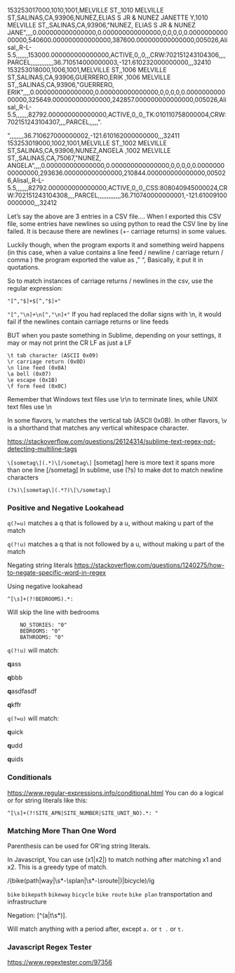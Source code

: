 153253017000,1010,1001,MELVILLE ST,,1010 MELVILLE ST,SALINAS,CA,93906,NUNEZ,ELIAS S JR & NUNEZ JANETTE Y,1010 MELVILLE ST,,SALINAS,CA,93906,"NUNEZ, ELIAS S JR & NUNEZ JANE",,,,0.000000000000000,0.000000000000000,0,0,0,0,0.000000000000000,540600.000000000000000,387600.000000000000000,005026,Alisal,,R-L-5.5,,,,,,,153000.000000000000000,ACTIVE,0,,0,,,CRW:702151243104306,,,,PARCEL,,,,,,,,,,,,,36.710514000000003,-121.610232000000000,,,32410
153253018000,1006,1001,MELVILLE ST,,1006 MELVILLE ST,SALINAS,CA,93906,GUERRERO,ERIK ,1006 MELVILLE ST,,SALINAS,CA,93906,"GUERRERO, ERIK",,,,0.000000000000000,0.000000000000000,0,0,0,0,0.000000000000000,325649.000000000000000,242857.000000000000000,005026,Alisal,,R-L-5.5,,,,,,,82792.000000000000000,ACTIVE,0,,0,,TK:010110758000004,CRW:702151243104307,,,,PARCEL,,,,,".

",,,,,,,,36.710627000000002,-121.610162000000000,,,32411
153253019000,1002,1001,MELVILLE ST,,1002 MELVILLE ST,SALINAS,CA,93906,NUNEZ,ANGELA ,1002 MELVILLE ST,,SALINAS,CA,75067,"NUNEZ, ANGELA",,,,0.000000000000000,0.000000000000000,0,0,0,0,0.000000000000000,293636.000000000000000,210844.000000000000000,005026,Alisal,,R-L-5.5,,,,,,,82792.000000000000000,ACTIVE,0,,0,,CSS:808040945000024,CRW:702151243104308,,,,PARCEL,,,,,,,,,,,,,36.710740000000001,-121.610091000000000,,,32412


Let’s say the above are 3 entries in a CSV file…. When I exported this CSV file, some entries have newlines so using python to read the CSV line by line failed. It is because there are newlines (+- carriage returns) in some values.

Luckily though, when the program exports it and something weird happens (in this case, when a value contains a line feed / newline / carriage return / comma ) the program exported the value as ,” “, Basically, it put it in quotations.

So to match instances of carriage returns / newlines in the csv, use the regular expression:

`"[^,"$]+$[^,"$]+"`

`"[^,"\n]+\n[^,"\n]+"` If you had replaced the dollar signs with \n, it would fail if the newlines contain carriage returns or line feeds

BUT when you paste something in Sublime, depending on your settings, it may or may not print the CR LF as just a LF

```
\t tab character (ASCII 0x09)
\r carriage return (0x0D)
\n line feed (0x0A)
\a bell (0x07)
\e escape (0x1B)
\f form feed (0x0C)
```

Remember that Windows text files use \r\n to terminate lines, while UNIX text files use \n

In some flavors, \v matches the vertical tab (ASCII 0x0B). In other flavors, \v is a shorthand that matches any vertical whitespace character. 

https://stackoverflow.com/questions/26124314/sublime-text-regex-not-detecting-multiline-tags

`\[sometag\](.*)\[/sometag\]`
[sometag] here is more text
it spans more than one line [/sometag]
In sublime, use (?s) to make dot to match newline characters

`(?s)\[sometag\](.*?)\[\/sometag\]`

### Positive and Negative Lookahead

`q(?=u)` matches a q that is followed by a u, without making u part of the match

`q(?!u)` matches a q that is not followed by a u, without making u part of the match

Negating string literals https://stackoverflow.com/questions/1240275/how-to-negate-specific-word-in-regex

Using negative lookahead

`^[\s]+(?!BEDROOMS).*:`

Will skip the line with bedrooms

```
    NO_STORIES: "0"
    BEDROOMS: "0"
    BATHROOMS: "0"
```


`q(?!u)` will match:

**q**ass

**q**bbb

**q**asdfasdf

**q**kffr

`q(?=u)` will match:

**q**uick

**q**udd

**q**uids


### Conditionals

https://www.regular-expressions.info/conditional.html
You can do a logical or for string literals like this:

`^[\s]+(?!SITE_APN|SITE_NUMBER|SITE_UNIT_NO).*: "`

### Matching More Than One Word

Parenthesis can be used for OR'ing string literals. 

In Javascript, You can use (x1|x2|) to match nothing after matching x1 and x2. This is a greedy type of match.

/(bike(path|way|\s*-*\s*plan|\s*-*\s*route|)|bicycle)/ig

`bike` `bikepath` `bikeway` `bicycle` `bike route` `bike plan` transportation and infrastructure

Negation:
[^(a|t\s*)]\.

Will match anything with a period after, except `a.` or `t .` or `t.`

### Javascript Regex Tester

https://www.regextester.com/97356

